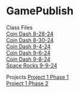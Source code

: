 # GamePublish  
Class Files  
[Coin Dash 8-28-24](https://wcu-cs-cooperlab.github.io/demo-games-kimels32/player_scene/)  
[Coin Dash 8-30-24](https://wcu-cs-cooperlab.github.io/demo-games-kimels32/player_scene_8-30-24)  
[Coin Dash 9-4-24](https://wcu-cs-cooperlab.github.io/demo-games-kimels32/main_9-4-24)  
[Coin Dash 9-6-24](https://wcu-cs-cooperlab.github.io/demo-games-kimels32/main_9-6-24)   
[Coin Dash 9-8-24](https://wcu-cs-cooperlab.github.io/demo-games-kimels32/main_9-8-24)   
[Space Rocks 9-9-24](https://wcu-cs-cooperlab.github.io/demo-games-kimels32/Space_Rocks_9-9-24)   

Projects
[Project 1 Phase 1]()  
[Project 1 Phase 2]()  
